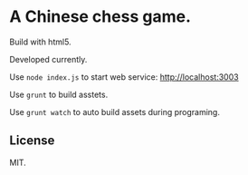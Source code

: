 # A Chinese chess game.

Build with html5.

Developed currently.

Use `node index.js` to start web service: [http://localhost:3003](http://localhost:3003)

Use `grunt` to build asstets.

Use `grunt watch` to auto build assets during programing.


## License

MIT.